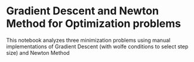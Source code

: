# Gradient Descent and Newton Method for Optimization problems
This notebook analyzes three minimization problems using manual implementations of Gradient Descent (with wolfe conditions to select step size) and Newton Method
